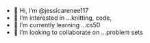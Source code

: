 - 👋 Hi, I’m @jessicarenee117
- 👀 I’m interested in ...knitting, code, 
- 🌱 I’m currently learning ...cs50
- 💞️ I’m looking to collaborate on ...problem sets

<!---
jessicarenee117/jessicarenee117 is a ✨ special ✨ repository because its `README.md` (this file) appears on your GitHub profile.
You can click the Preview link to take a look at your changes.
--->
